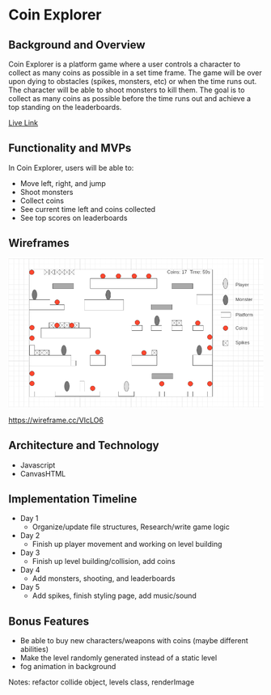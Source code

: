
# Coin Explorer

## Background and Overview

Coin Explorer is a platform game where a user controls a character to collect as many coins as possible in a set time frame. The game will be over upon dying to obstacles (spikes, monsters, etc) or when the time runs out. The character will be able to shoot monsters to kill them. The goal is to collect as many coins as possible before the time runs out and achieve a top standing on the leaderboards. 

[Live Link](https://chenq7.github.io/CoinExplorer/)

## Functionality and MVPs

In Coin Explorer, users will be able to:
* Move left, right, and jump
* Shoot monsters
* Collect coins
* See current time left and coins collected
* See top scores on leaderboards 

## Wireframes

![](src/images/sample_stage.png)

https://wireframe.cc/VIcLO6

## Architecture and Technology

* Javascript
* CanvasHTML

## Implementation Timeline

* Day 1
  * Organize/update file structures, Research/write game logic
* Day 2
  * Finish up player movement and working on level building
* Day 3
  * Finish up level building/collision, add coins
* Day 4
  * Add monsters, shooting, and leaderboards
* Day 5 
  * Add spikes, finish styling page, add music/sound

## Bonus Features

* Be able to buy new characters/weapons with coins (maybe different abilities)
* Make the level randomly generated instead of a static level
* fog animation in background

Notes: refactor collide object, levels class, renderImage
